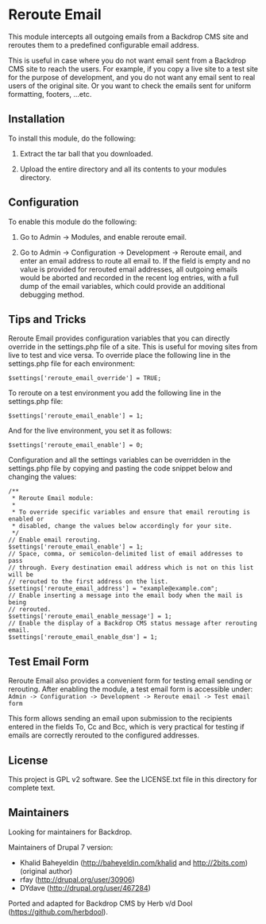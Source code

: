 Reroute Email
=============
This module intercepts all outgoing emails from a Backdrop CMS site and reroutes them to a predefined configurable email address.

This is useful in case where you do not want email sent from a Backdrop CMS site to reach the users. For example, if you copy a live site to a test site for the purpose of development, and you do not want any email sent to real users of the original site. Or you want to check the emails sent for uniform formatting, footers, ...etc.

Installation
------------
To install this module, do the following:

1. Extract the tar ball that you downloaded.

2. Upload the entire directory and all its contents to your modules directory.

Configuration
-------------
To enable this module do the following:

1. Go to Admin -> Modules, and enable reroute email.

2. Go to Admin -> Configuration -> Development -> Reroute email, and enter an email address to route all email to. If the field is empty and no value is provided for rerouted email addresses, all outgoing emails would be aborted and recorded in the recent log entries, with a full dump of the email variables, which could provide an additional debugging method.

Tips and Tricks
---------------
Reroute Email provides configuration variables that you can directly override in the settings.php file of a site. This is useful for moving sites from live to test and vice versa. To override place the following line in the settings.php file for each environment:

  `$settings['reroute_email_override'] = TRUE;`

To reroute on a test environment you add the following line in the settings.php file:

  `$settings['reroute_email_enable'] = 1;`

And for the live environment, you set it as follows:

  `$settings['reroute_email_enable'] = 0;`

Configuration and all the settings variables can be overridden in the settings.php file by copying and pasting the code snippet below and changing the values:

```
/**
 * Reroute Email module:
 *
 * To override specific variables and ensure that email rerouting is enabled or
 * disabled, change the values below accordingly for your site.
 */
// Enable email rerouting.
$settings['reroute_email_enable'] = 1;
// Space, comma, or semicolon-delimited list of email addresses to pass
// through. Every destination email address which is not on this list will be
// rerouted to the first address on the list.
$settings['reroute_email_address'] = "example@example.com";
// Enable inserting a message into the email body when the mail is being
// rerouted.
$settings['reroute_email_enable_message'] = 1;
// Enable the display of a Backdrop CMS status message after rerouting email.
$settings['reroute_email_enable_dsm'] = 1;
```

Test Email Form
---------------
Reroute Email also provides a convenient form for testing email sending or rerouting. After enabling the module, a test email form is accessible under: `Admin -> Configuration -> Development -> Reroute email -> Test email form`

This form allows sending an email upon submission to the recipients entered in the fields To, Cc and Bcc, which is very practical for testing if emails are correctly rerouted to the configured addresses.

License
-------
This project is GPL v2 software. See the LICENSE.txt file in this directory for complete text.

Maintainers
-----------

Looking for maintainers for Backdrop.

Maintainers of Drupal 7 version:

* Khalid Baheyeldin (http://baheyeldin.com/khalid and http://2bits.com) (original author)
* rfay (http://drupal.org/user/30906)
* DYdave (http://drupal.org/user/467284)

Ported and adapted for Backdrop CMS by Herb v/d Dool (https://github.com/herbdool).
